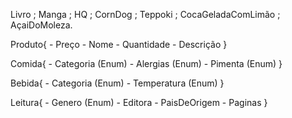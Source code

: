 
Livro ; Manga ; HQ ; CornDog ; Teppoki ; CocaGeladaComLimão ; AçaiDoMoleza.

Produto{
    - Preço
    - Nome
    - Quantidade
    - Descrição
}

Comida{
    - Categoria (Enum)
    - Alergias (Enum)
    - Pimenta (Enum)
}

Bebida{
    - Categoria (Enum)
    - Temperatura (Enum)
}

Leitura{
    - Genero (Enum)
    - Editora
    - PaisDeOrigem
    - Paginas
}